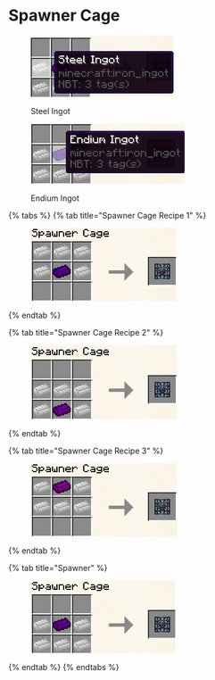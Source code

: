 # Spawner Cage

<figure><img src="../../.gitbook/assets/image (5) (1) (1).png" alt=""><figcaption><p>Steel Ingot</p></figcaption></figure>

<figure><img src="../../.gitbook/assets/image (6) (1) (1).png" alt=""><figcaption><p>Endium Ingot</p></figcaption></figure>

{% tabs %}
{% tab title="Spawner Cage Recipe 1" %}
<figure><img src="../../.gitbook/assets/image (6) (1).png" alt=""><figcaption></figcaption></figure>
{% endtab %}

{% tab title="Spawner Cage Recipe 2" %}
<figure><img src="../../.gitbook/assets/image (1) (1) (1) (1).png" alt=""><figcaption></figcaption></figure>
{% endtab %}

{% tab title="Spawner Cage Recipe 3" %}
<figure><img src="../../.gitbook/assets/image (2) (1) (1) (1).png" alt=""><figcaption></figcaption></figure>
{% endtab %}

{% tab title="Spawner" %}
<figure><img src="../../.gitbook/assets/image (3) (1) (1) (1).png" alt=""><figcaption></figcaption></figure>
{% endtab %}
{% endtabs %}
